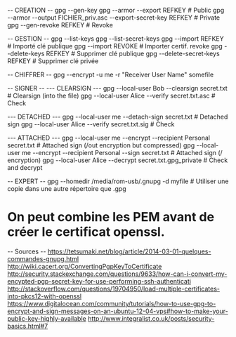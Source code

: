 -- CREATION -- 
gpg --gen-key
gpg --armor --export REFKEY 						# Public
gpg --armor --output FICHIER_priv.asc --export-secret-key REFKEY 	# Private
gpg --gen-revoke REFKEY 						# Revoke


-- GESTION --
gpg --list-keys
gpg --list-secret-keys
gpg --import REFKEY 				# Importé clé publique
gpg --import REVOKE 				# Importer certif. revoke
gpg --delete-keys REFKEY 			# Supprimer clé publique
gpg --delete-secret-keys REFKEY 		# Supprimer clé privée

-- CHIFFRER -- 
gpg --encrypt -u me -r "Receiver User Name" somefile

-- SIGNER -- 
--- CLEARSIGN ---
gpg --local-user Bob --clearsign secret.txt 			# Clearsign (into the file)
gpg --local-user Alice --verify secret.txt.asc 			# Check

--- DETACHED ---
gpg --local-user me --detach-sign secret.txt 			# Detached sign
gpg --local-user Alice --verify secret.txt.sig 			# Check

--- ATTACHED ---
gpg --local-user me --encrypt --recipient Personal  secret.txt 		# Attached sign (/out encryption but compressed)
gpg --local-user me --encrypt --recipient Personal --sign secret.txt 	# Attached sign (/ encryption)
gpg --local-user Alice --decrypt secret.txt.gpg_private 		# Check and decrypt



-- EXPERT --
gpg --homedir /media/rom-usb/.gnupg -d myfile 	# Utiliser une copie dans une autre répertoire que .gpg
# On peut combine les PEM avant de créer le certificat openssl.



-- Sources --
https://tetsumaki.net/blog/article/2014-03-01-quelques-commandes-gnupg.html
http://wiki.cacert.org/ConvertingPgpKeyToCertificate
http://security.stackexchange.com/questions/9633/how-can-i-convert-my-encypted-pgp-secret-key-for-use-performing-ssh-authenticati
http://stackoverflow.com/questions/19704950/load-multiple-certificates-into-pkcs12-with-openssl
https://www.digitalocean.com/community/tutorials/how-to-use-gpg-to-encrypt-and-sign-messages-on-an-ubuntu-12-04-vps#how-to-make-your-public-key-highly-available
http://www.integralist.co.uk/posts/security-basics.html#7
